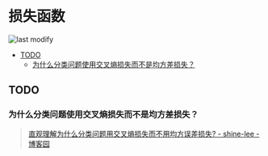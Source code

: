 损失函数
===
<!--START_SECTION:badge-->

![last modify](https://img.shields.io/static/v1?label=last%20modify&message=2022-07-27%2014:30:06&color=yellowgreen&style=flat-square)

<!--END_SECTION:badge-->

- [TODO](#todo)
    - [为什么分类问题使用交叉熵损失而不是均方差损失？](#为什么分类问题使用交叉熵损失而不是均方差损失)

## TODO

### 为什么分类问题使用交叉熵损失而不是均方差损失？
> [直观理解为什么分类问题用交叉熵损失而不用均方误差损失? - shine-lee - 博客园](https://www.cnblogs.com/shine-lee/p/12032066.html)